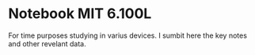 # Notebook MIT 6.100L
For time purposes studying in varius devices. I sumbit here the key notes and other revelant data.
